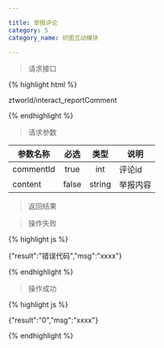 ```yaml
---

title: 举报评论
category: 5
category_name: 织图互动模块

---
```


> 请求接口

{% highlight html %}

ztworld/interact_reportComment

{% endhighlight %}

> 请求参数

|参数名称			|必选		|类型		|说明									
|-------------------|:---------:|:---------:|--------------------------------------------
|commentId			|true		|int		|评论id
|content			|false		|string		|举报内容

> 返回结果

> 操作失败

{% highlight js %}

{"result":"错误代码","msg":"xxxx"}

{% endhighlight %}

> 操作成功

{% highlight js %}

{"result":"0","msg":"xxxx"}

{% endhighlight %}
